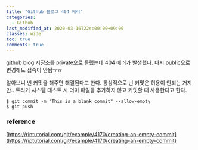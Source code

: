 ```yaml
---
title: "Github 블로그 404 에러"
categories:
  - Github
last_modified_at: 2020-03-16T22s:00:00+09:00
classes: wide
toc: true
comments: true
---
```

github blog 저장소를 private으로 돌렸는데 404 에러가 발생했다. 다시 public으로 변경해도 접속이 안됨ㅠㅠ

알아보니 빈 커밋을 해주면 해결된다고 한다. 통상적으로 빈 커밋은  허용이 안되는 거지만.. 트리거 시스템 테스트 시 더미 파일을 추가하지 않고 커밋할 때 사용한다고 한다.

```
$ git commit -m "This is a blank commit" --allow-empty
$ git push
```


### reference
[https://riptutorial.com/git/example/4170/creating-an-empty-commit](https://riptutorial.com/git/example/4170/creating-an-empty-commit)
